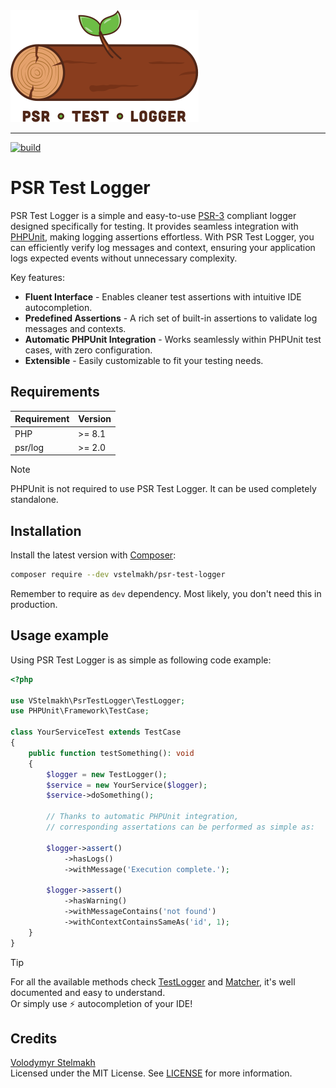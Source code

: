<img src="./resources/psr-test-logger-logo.svg" width="301" height="179" alt="PSR Test Logger logo">

---

[![build](https://github.com/vstelmakh/psr-test-logger/actions/workflows/build.yml/badge.svg?branch=main)](https://github.com/vstelmakh/psr-test-logger/actions/workflows/build.yml)

# PSR Test Logger
PSR Test Logger is a simple and easy-to-use [PSR-3](https://www.php-fig.org/psr/psr-3/) compliant logger designed specifically for testing.
It provides seamless integration with [PHPUnit](https://phpunit.de/), making logging assertions effortless.
With PSR Test Logger, you can efficiently verify log messages and context, ensuring your application logs expected events without unnecessary complexity.

Key features:
- **Fluent Interface** - Enables cleaner test assertions with intuitive IDE autocompletion.
- **Predefined Assertions** - A rich set of built-in assertions to validate log messages and contexts.
- **Automatic PHPUnit Integration** - Works seamlessly within PHPUnit test cases, with zero configuration.
- **Extensible** - Easily customizable to fit your testing needs.

## Requirements
| Requirement | Version |
|-------------|---------|
| PHP         | >= 8.1  |
| psr/log     | >= 2.0  |

> [!NOTE]  
> PHPUnit is not required to use PSR Test Logger. It can be used completely standalone.

## Installation
Install the latest version with [Composer](https://getcomposer.org/):

```bash
composer require --dev vstelmakh/psr-test-logger
```

Remember to require as `dev` dependency. Most likely, you don't need this in production.

## Usage example
Using PSR Test Logger is as simple as following code example:

```php
<?php

use VStelmakh\PsrTestLogger\TestLogger;
use PHPUnit\Framework\TestCase;

class YourServiceTest extends TestCase
{
    public function testSomething(): void
    {
        $logger = new TestLogger();
        $service = new YourService($logger);
        $service->doSomething();

        // Thanks to automatic PHPUnit integration,
        // corresponding assertations can be performed as simple as:

        $logger->assert()
            ->hasLogs()
            ->withMessage('Execution complete.');

        $logger->assert()
            ->hasWarning()
            ->withMessageContains('not found')
            ->withContextContainsSameAs('id', 1);
    }
}
```

> [!TIP]  
> For all the available methods check [TestLogger](src/TestLogger.php) and [Matcher](src/Match/Matcher.php), it's well documented and easy to understand.  
> Or simply use ⚡ autocompletion of your IDE!

## Credits
[Volodymyr Stelmakh](https://github.com/vstelmakh)  
Licensed under the MIT License. See [LICENSE](LICENSE) for more information.  
